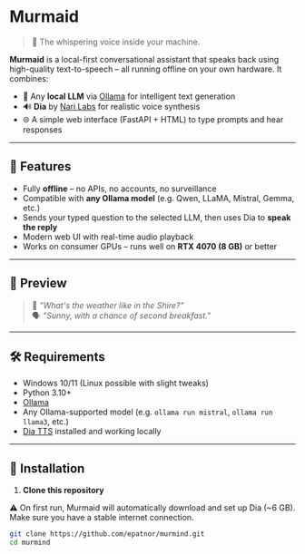 # Murmaid

> 🧠 The whispering voice inside your machine.

**Murmaid** is a local-first conversational assistant that speaks back using high-quality text-to-speech – all running offline on your own hardware. It combines:

- 🧠 Any **local LLM** via [Ollama](https://ollama.com) for intelligent text generation
- 🔊 **Dia** by [Nari Labs](https://github.com/nari-labs/dia) for realistic voice synthesis
- 🌐 A simple web interface (FastAPI + HTML) to type prompts and hear responses

---

## 🎯 Features

- Fully **offline** – no APIs, no accounts, no surveillance
- Compatible with **any Ollama model** (e.g. Qwen, LLaMA, Mistral, Gemma, etc.)
- Sends your typed question to the selected LLM, then uses Dia to **speak the reply**
- Modern web UI with real-time audio playback
- Works on consumer GPUs – runs well on **RTX 4070 (8 GB)** or better

---

## 📸 Preview

> 💬 _"What's the weather like in the Shire?"_  
> 🗣️ _"Sunny, with a chance of second breakfast."_  

---

## 🛠 Requirements

- Windows 10/11 (Linux possible with slight tweaks)
- Python 3.10+
- [Ollama](https://ollama.com/download)
- Any Ollama-supported model (e.g. `ollama run mistral`, `ollama run llama3`, etc.)
- [Dia TTS](https://github.com/nari-labs/dia) installed and working locally

---

## 🚀 Installation

1. **Clone this repository**

⚠️ On first run, Murmaid will automatically download and set up Dia (~6 GB). Make sure you have a stable internet connection.

```bash
git clone https://github.com/epatnor/murmind.git
cd murmind
